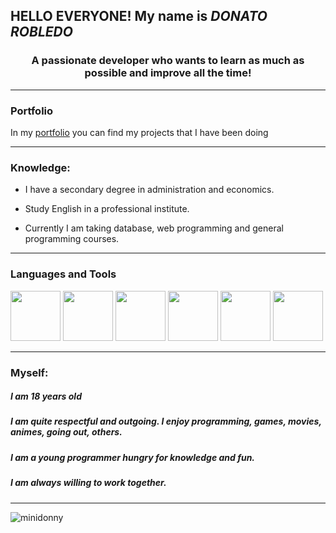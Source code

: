## HELLO EVERYONE! My name is *DONATO ROBLEDO*
<h3 align="center">A passionate developer who wants to learn as much as possible and improve all the time!

<hr>

### Portfolio
 In my <a href="https://minidonny.github.io/My-Portfolio/">portfolio</a> you can find my projects that I have been doing
 
<hr>

### Knowledge:
  * I have a secondary degree in administration and economics.
  
  * Study English in a professional institute.
  
  * Currently I am taking database, web programming and general programming courses.
  
<hr>

### Languages ​​and Tools
<img src="https://encrypted-tbn0.gstatic.com/images?q=tbn:ANd9GcSeKXebshKzrBj9tc6DFj-iv46H_ePITihX6082ymkqOv1eucdQAr9nzW6LYFB6c1msXIc&usqp=CAU" width="80px"> <img src="https://img.freepik.com/ free-icons/css_318-698167.jpg" width="80px"> <img src="https://i.blogs.es/8d2420/650_1000_java/1366_2000.png" width="80px"> <img src="https://www.liveagent.com/app/uploads/2020/11/MySQL-Logo.png" width="80px"> <img src="https://upload.wikimedia.org/wikipedia/commons/thumb/9/99/Unofficial_JavaScript_logo_2.svg/1200px-Unofficial_JavaScript_logo_2.svg.png" width="80px"> <img src="https://cdn.pixabay.com/photo/2022/01/30/13/33/github-6980894_1280.png" width="80px ">

<hr>

### Myself:
 ##### I am 18 years old
 ##### I am quite respectful and outgoing. I enjoy programming, games, movies, animes, going out, others.
 ##### I am a young programmer hungry for knowledge and fun.
 ##### I am always willing to work together.
 
<hr>



<p> <img align="center" src="https://github-readme-stats.vercel.app/api?username=minidonny&show_icons=true&locale=en" alt="minidonny" /></p>



